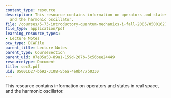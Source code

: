 ```yaml
---
content_type: resource
description: This resource contains information on operators and states in real space,
  and the harmonic oscillator.
file: /courses/5-73-introductory-quantum-mechanics-i-fall-2005/05001627bb9231085b6a4e0b477b0330_sec3.pdf
file_type: application/pdf
learning_resource_types:
- Lecture Notes
ocw_type: OCWFile
parent_title: Lecture Notes
parent_type: CourseSection
parent_uid: 07e05a58-89a1-159d-207b-5c56bee24449
resourcetype: Document
title: sec3.pdf
uid: 05001627-bb92-3108-5b6a-4e0b477b0330
---
```

This resource contains information on operators and states in real space, and the harmonic oscillator.

